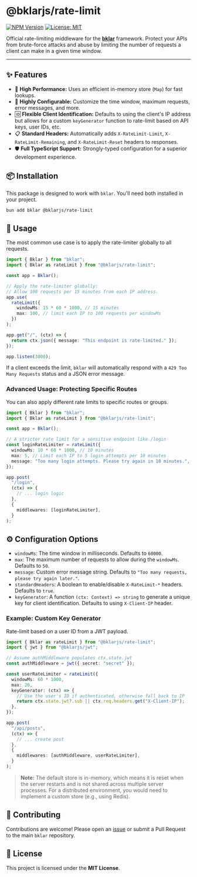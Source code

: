 # @bklarjs/rate-limit

[![NPM Version](https://img.shields.io/npm/v/@bklarjs/rate-limit.svg)](https://www.npmjs.com/package/@bklarjs/rate-limit)
[![License: MIT](https://img.shields.io/badge/License-MIT-yellow.svg)](https://opensource.org/licenses/MIT)

Official rate-limiting middleware for the **[bklar](https://www.npmjs.com/package/bklar)** framework. Protect your APIs from brute-force attacks and abuse by limiting the number of requests a client can make in a given time window.

---

## ✨ Features

- 🚀 **High Performance:** Uses an efficient in-memory store (`Map`) for fast lookups.
- 🔧 **Highly Configurable:** Customize the time window, maximum requests, error messages, and more.
- 🆔 **Flexible Client Identification:** Defaults to using the client's IP address but allows for a custom `keyGenerator` function to rate-limit based on API keys, user IDs, etc.
- 📋 **Standard Headers:** Automatically adds `X-RateLimit-Limit`, `X-RateLimit-Remaining`, and `X-RateLimit-Reset` headers to responses.
- 🛡️ **Full TypeScript Support:** Strongly-typed configuration for a superior development experience.

## 📦 Installation

This package is designed to work with `bklar`. You'll need both installed in your project.

```bash
bun add bklar @bklarjs/rate-limit
```

## 🚀 Usage

The most common use case is to apply the rate-limiter globally to all requests.

```typescript
import { Bklar } from "bklar";
import { Bklar as rateLimit } from "@bklarjs/rate-limit";

const app = Bklar();

// Apply the rate-limiter globally:
// Allow 100 requests per 15 minutes from each IP address.
app.use(
  rateLimit({
    windowMs: 15 * 60 * 1000, // 15 minutes
    max: 100, // limit each IP to 100 requests per windowMs
  })
);

app.get("/", (ctx) => {
  return ctx.json({ message: "This endpoint is rate-limited." });
});

app.listen(3000);
```

If a client exceeds the limit, `bklar` will automatically respond with a `429 Too Many Requests` status and a JSON error message.

### Advanced Usage: Protecting Specific Routes

You can also apply different rate limits to specific routes or groups.

```typescript
import { Bklar } from "bklar";
import { Bklar as rateLimit } from "@bklarjs/rate-limit";

const app = Bklar();

// A stricter rate limit for a sensitive endpoint like /login
const loginRateLimiter = rateLimit({
  windowMs: 10 * 60 * 1000, // 10 minutes
  max: 5, // Limit each IP to 5 login attempts per 10 minutes
  message: "Too many login attempts. Please try again in 10 minutes.",
});

app.post(
  "/login",
  (ctx) => {
    // ... login logic
  },
  {
    middlewares: [loginRateLimiter],
  }
);
```

## ⚙️ Configuration Options

- `windowMs`: The time window in milliseconds. Defaults to `60000`.
- `max`: The maximum number of requests to allow during the `windowMs`. Defaults to `50`.
- `message`: Custom error message string. Defaults to `"Too many requests, please try again later."`.
- `standardHeaders`: A boolean to enable/disable `X-RateLimit-*` headers. Defaults to `true`.
- `keyGenerator`: A function `(ctx: Context) => string` to generate a unique key for client identification. Defaults to using `X-Client-IP` header.

### Example: Custom Key Generator

Rate-limit based on a user ID from a JWT payload.

```typescript
import { Bklar as rateLimit } from "@bklarjs/rate-limit";
import { jwt } from "@bklarjs/jwt";

// Assume authMiddleware populates ctx.state.jwt
const authMiddleware = jwt({ secret: "secret" });

const userRateLimiter = rateLimit({
  windowMs: 60 * 1000,
  max: 20,
  keyGenerator: (ctx) => {
    // Use the user's ID if authenticated, otherwise fall back to IP
    return ctx.state.jwt?.sub || ctx.req.headers.get("X-Client-IP");
  },
});

app.post(
  "/api/posts",
  (ctx) => {
    // ... create post
  },
  {
    middlewares: [authMiddleware, userRateLimiter],
  }
);
```

> **Note:** The default store is in-memory, which means it is reset when the server restarts and is not shared across multiple server processes. For a distributed environment, you would need to implement a custom store (e.g., using Redis).

## 🤝 Contributing

Contributions are welcome! Please open an [issue](https://github.com/[your-username]/[your-repository]/issues) or submit a Pull Request to the main `bklar` repository.

## 📄 License

This project is licensed under the **MIT License**.
